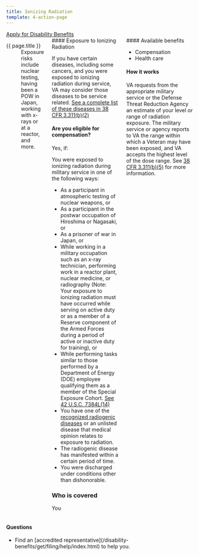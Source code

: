 ```yaml
---
title: Ionizing Radiation
template: 4-action-page
---
```


<div class="main" role="main" markdown="0">

<div class="action-bar">
  <div class="row">
    <div class="small-12 columns">
      <a class="usa-button-primary" href="/disability-benefits/get/">Apply for Disability Benefits</a>
    </div>
  </div>
</div>

<div class="section one" markdown="0">
<div class="primary" markdown="0">
<div class="row" markdown="0">
<div class="small-12 medium-8 columns">
<dl class="panel-list plain">
<dt>{{ page.title }}</dt>
<dd>Exposure risks include nuclear testing, having been a POW in Japan, working with x-rays or at a reactor, and more.</dd>
</dl>
<div class="call-out" markdown="1">
#### Exposure to Ionizing Radiation

If you have certain diseases, including some cancers, and you were exposed to ionizing radiation during service, VA may consider those diseases to be service related. [See a complete list of these diseases in 38 CFR 3.311(b)(2)](http://www.ecfr.gov/cgi-bin/text-idx?c=ecfr&sid=39c7e367a71c8efc570650851b266303&rgn=div5&view=text&node=38:1.0.1.1.4&idno=38#38:1.0.1.1.4.1.66.119)

#### Are you eligible for compensation?

Yes, if:

You were exposed to ionizing radiation during military service in one of the following ways:

  -	As a participant in atmospheric testing of nuclear weapons, or
  -	As a participant in the postwar occupation of Hiroshima or Nagasaki, or
  -	As a prisoner of war in Japan, or
  -	While working in a military occupation such as an x-ray technician, performing work in a reactor plant, nuclear medicine, or radiography (Note: Your exposure to ionizing radiation must have occurred while serving on active duty or as a member of a Reserve component of the Armed Forces during a period of active or inactive duty for training), or
  - While performing tasks similar to those performed by a Department of Energy (DOE) employee qualifying them as a member of the Special Exposure Cohort. [See 42 U.S.C. 7384L(14)](https://www.law.cornell.edu/uscode/text/42/7384l)
  -	You have one of the [recognized radiogenic diseases](http://www.ecfr.gov/cgi-bin/text-idx?c=ecfr&sid=39c7e367a71c8efc570650851b266303&rgn=div5&view=text&node=38:1.0.1.1.4&idno=38#38:1.0.1.1.4.1.66.119) or an unlisted disease that medical opinion relates to exposure to radiation.
  -	The radiogenic disease has manifested within a certain period of time.
  -	You were discharged under conditions other than dishonorable.

### Who is covered

You
</div>
<div markdown="1">
#### Available benefits

-	Compensation
-	Health care

#### How it works

VA requests from the appropriate military service or the Defense Threat Reduction Agency an estimate of your level or range of radiation exposure. The military service or agency reports to VA the range within which a Veteran may have been exposed, and VA accepts the highest level of the dose range. See [38 CFR 3.311(b)(5)](http://www.warms.vba.va.gov/regs/38CFR/BOOKB/PART3/S3_311.DOC) for more information.
</div>
</div>

<div class="small-12 medium-4 columns" markdown="0">
<div markdown="0">

<h4 class="highlight">Questions</h4>

<ul class="plain">

<li markdown="1">
Find an [accredited representative](/disability-benefits/get/filing/help/index.html) to help you.
</li>
</ul>
</div>
</div>

</div>
</div>


</div>

</div>

